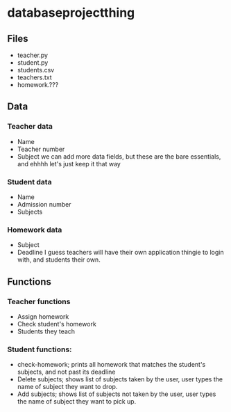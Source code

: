# databaseprojectthing

## Files
- teacher.py
- student.py
- students.csv
- teachers.txt
- homework.???
## Data
### Teacher data
- Name
- Teacher number
- Subject
we can add more data fields, but these are the bare essentials, and ehhhh let's just keep it that way
### Student data
- Name
- Admission number
- Subjects
### Homework data
- Subject
- Deadline
I guess teachers will have their own application thingie to login with, and students their own.
## Functions
### Teacher functions
- Assign homework
- Check student's homework
- Students they teach
### Student functions:
- check-homework; prints all homework that matches the student's subjects, and not past its deadline
- Delete subjects; shows list of subjects taken by the user, user types the name of subject they want to drop.
- Add subjects; shows list of subjects not taken by the user, user types the name of subject they want to pick up.
